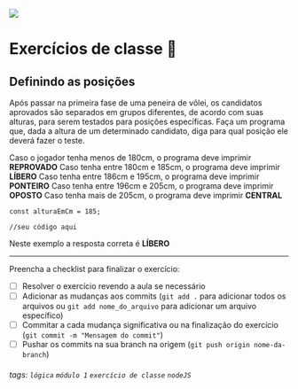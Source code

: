 ![](https://i.imgur.com/xG74tOh.png)

# Exercícios de classe 🏫

## Definindo as posições

Após passar na primeira fase de uma peneira de vôlei, os candidatos aprovados são separados em grupos diferentes, de acordo com suas alturas, para serem testados para posições específicas. Faça um programa que, dada a altura de um determinado candidato, diga para qual posição ele deverá fazer o teste.

Caso o jogador tenha menos de 180cm, o programa deve imprimir **REPROVADO**
Caso tenha entre 180cm e 185cm, o programa deve imprimir **LÍBERO**
Caso tenha entre 186cm e 195cm, o programa deve imprimir **PONTEIRO**
Caso tenha entre 196cm e 205cm, o programa deve imprimir **OPOSTO**
Caso tenha mais de 205cm, o programa deve imprimir **CENTRAL**

```javascript=
const alturaEmCm = 185;

//seu código aqui

```

Neste exemplo a resposta correta é **LÍBERO**

---

Preencha a checklist para finalizar o exercício:

- [ ] Resolver o exercício revendo a aula se necessário
- [ ] Adicionar as mudanças aos commits (`git add .` para adicionar todos os arquivos ou `git add nome_do_arquivo` para adicionar um arquivo específico)
- [ ] Commitar a cada mudança significativa ou na finalização do exercício (`git commit -m "Mensagem do commit"`)
- [ ] Pushar os commits na sua branch na origem (`git push origin nome-da-branch`)

###### tags: `lógica` `módulo 1` `exercício de classe` `nodeJS`
